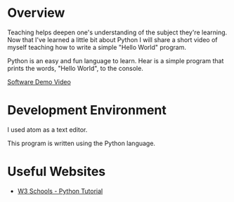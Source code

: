 # Overview

Teaching helps deepen one's understanding of the subject they're learning.   Now that I've learned a little bit about Python I will share a short video of myself teaching 
how to write a simple "Hello World" program.

Python is an easy and fun language to learn.   Hear is a simple program that prints the words,  "Hello World",  to the console.

[Software Demo Video](https://youtu.be/rgEdX9ssmrs)

# Development Environment

I used atom as a text editor.

This program is written using the Python language.

# Useful Websites

* [W3 Schools - Python Tutorial](https://www.w3schools.com/python/)
